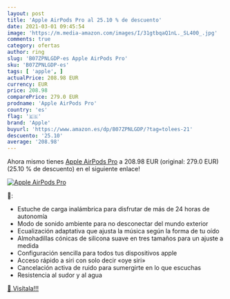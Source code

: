 ```yaml
---
layout: post
title: 'Apple AirPods Pro al 25.10 % de descuento'
date: 2021-03-01 09:45:54
image: 'https://m.media-amazon.com/images/I/31gtbqaQ1nL._SL400_.jpg'
comments: true
category: ofertas
author: ring
slug: 'B07ZPNLGDP-es Apple AirPods Pro'
sku: 'B07ZPNLGDP-es'
tags: [ 'apple', ]
actualPrice: 208.98 EUR
currency: EUR
price: 208.98
comparePrice: 279.0 EUR
prodname: 'Apple AirPods Pro'
country: 'es'
flag: '🇪🇸'
brand: 'Apple'
buyurl: 'https://www.amazon.es/dp/B07ZPNLGDP/?tag=tolees-21'
descuento: '25.10'
average: '208.98'
---
```


Ahora mismo tienes [Apple AirPods Pro](https://www.amazon.es/dp/B07ZPNLGDP/?tag=tolees-21) a 208.98 EUR (original: 279.0 EUR) (25.10 %  de descuento) en el siguiente enlace!

[![Apple AirPods Pro](https://m.media-amazon.com/images/I/31gtbqaQ1nL._SL400_.jpg)](https://www.amazon.es/dp/B07ZPNLGDP/?tag=tolees-21)

🔎:

- Estuche de carga inalámbrica para disfrutar de más de 24 horas de autonomía
- Modo de sonido ambiente para no desconectar del mundo exterior
- Ecualización adaptativa que ajusta la música según la forma de tu oído
- Almohadillas cónicas de silicona suave en tres tamaños para un ajuste a medida
- Configuración sencilla para todos tus dispositivos apple
- Acceso rápido a siri con solo decir «oye siri»
- Cancelación activa de ruido para sumergirte en lo que escuchas
- Resistencia al sudor y al agua

[🛒 Visítala!!!](https://www.amazon.es/dp/B07ZPNLGDP/?tag=tolees-21)

